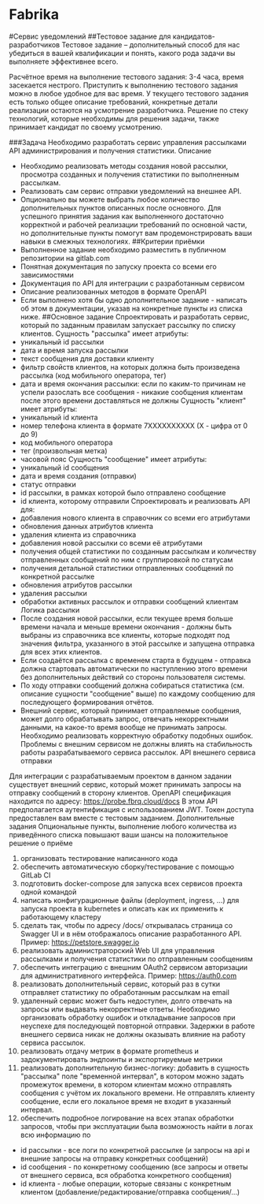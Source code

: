 # Fabrika
 
#Сервис уведомлений
##Тестовое задание для кандидатов-разработчиков
Тестовое задание – дополнительный способ для нас убедиться в вашей квалификации и понять, какого рода задачи вы выполняете эффективнее всего.

Расчётное время на выполнение тестового задания: 3-4 часа, время засекается нестрого. Приступить к выполнению тестового задания можно в любое удобное для вас время.
У текущего тестового задания есть только общее описание требований, конкретные детали реализации остаются на усмотрение разработчика. Решение по стеку технологий, которые необходимы для решения задачи, также принимает кандидат по своему усмотрению.

###Задача
Необходимо разработать сервис управления рассылками API администрирования и получения статистики.
Описание
* Необходимо реализовать методы создания новой рассылки, просмотра созданных и получения статистики по выполненным рассылкам.
* Реализовать сам сервис отправки уведомлений на внешнее API.
* Опционально вы можете выбрать любое количество дополнительных пунктов описанных после основного.
Для успешного принятия задания как выполненного достаточно корректной и рабочей реализации требований по основной части, но дополнительные пункты помогут вам продемонстрировать ваши навыки в смежных технологиях.
##Критерии приёмки
* Выполненное задание необходимо разместить в публичном репозитории на gitlab.com
* Понятная документация по запуску проекта со всеми его зависимостями
* Документация по API для интеграции с разработанным сервисом
* Описание реализованных методов в формате OpenAPI
* Если выполнено хотя бы одно дополнительное задание - написать об этом в документации, указав на конкретные пункты из списка ниже.
##Основное задание
Спроектировать и разработать сервис, который по заданным правилам запускает рассылку по списку клиентов.
Сущность "рассылка" имеет атрибуты:
* уникальный id рассылки
* дата и время запуска рассылки
* текст сообщения для доставки клиенту
* фильтр свойств клиентов, на которых должна быть произведена рассылка (код мобильного оператора, тег)
* дата и время окончания рассылки: если по каким-то причинам не успели разослать все сообщения - никакие сообщения клиентам после этого времени доставляться не должны
Сущность "клиент" имеет атрибуты:
* уникальный id клиента
* номер телефона клиента в формате 7XXXXXXXXXX (X - цифра от 0 до 9)
* код мобильного оператора
* тег (произвольная метка)
* часовой пояс
Сущность "сообщение" имеет атрибуты:
* уникальный id сообщения
* дата и время создания (отправки)
* статус отправки
* id рассылки, в рамках которой было отправлено сообщение
* id клиента, которому отправили
Спроектировать и реализовать API для:
* добавления нового клиента в справочник со всеми его атрибутами
* обновления данных атрибутов клиента
* удаления клиента из справочника
* добавления новой рассылки со всеми её атрибутами
* получения общей статистики по созданным рассылкам и количеству отправленных сообщений по ним с группировкой по статусам
* получения детальной статистики отправленных сообщений по конкретной рассылке
* обновления атрибутов рассылки
* удаления рассылки
* обработки активных рассылок и отправки сообщений клиентам
Логика рассылки
* После создания новой рассылки, если текущее время больше времени начала и меньше времени окончания - должны быть выбраны из справочника все клиенты, которые подходят под значения фильтра, указанного в этой рассылке и запущена отправка для всех этих клиентов.
* Если создаётся рассылка с временем старта в будущем - отправка должна стартовать автоматически по наступлению этого времени без дополнительных действий со стороны пользователя системы.
* По ходу отправки сообщений должна собираться статистика (см. описание сущности "сообщение" выше) по каждому сообщению для последующего формирования отчётов.
* Внешний сервис, который принимает отправляемые сообщения, может долго обрабатывать запрос, отвечать некорректными данными, на какое-то время вообще не принимать запросы. Необходимо реализовать корректную обработку подобных ошибок. Проблемы с внешним сервисом не должны влиять на стабильность работы разрабатываемого сервиса рассылок.
API внешнего сервиса отправки

Для интеграции с разрабатываемым проектом в данном задании существует внешний сервис, который может принимать запросы на отправку сообщений в сторону клиентов.
OpenAPI спецификация находится по адресу: https://probe.fbrq.cloud/docs
В этом API предполагается аутентификация с использованием JWT. Токен доступа предоставлен вам вместе с тестовым заданием.
Дополнительные задания
Опциональные пункты, выполнение любого количества из приведённого списка повышают ваши шансы на положительное решение о приёме
1. организовать тестирование написанного кода
2. обеспечить автоматическую сборку/тестирование с помощью GitLab CI
3. подготовить docker-compose для запуска всех сервисов проекта одной командой
4. написать конфигурационные файлы (deployment, ingress, …) для запуска проекта в kubernetes и описать как их применить к работающему кластеру
5. сделать так, чтобы по адресу /docs/ открывалась страница со Swagger UI и в нём отображалось описание разработанного API. Пример: https://petstore.swagger.io
6. реализовать администраторский Web UI для управления рассылками и получения статистики по отправленным сообщениям
7. обеспечить интеграцию с внешним OAuth2 сервисом авторизации для административного интерфейса. Пример: https://auth0.com
8. реализовать дополнительный сервис, который раз в сутки отправляет статистику по обработанным рассылкам на email
9. удаленный сервис может быть недоступен, долго отвечать на запросы или выдавать некорректные ответы. Необходимо организовать обработку ошибок и откладывание запросов при неуспехе для последующей повторной отправки. Задержки в работе внешнего сервиса никак не должны оказывать влияние на работу сервиса рассылок.
10. реализовать отдачу метрик в формате prometheus и задокументировать эндпоинты и экспортируемые метрики
11. реализовать дополнительную бизнес-логику: добавить в сущность "рассылка" поле "временной интервал", в котором можно задать промежуток времени, в котором клиентам можно отправлять сообщения с учётом их локального времени. Не отправлять клиенту сообщение, если его локальное время не входит в указанный интервал.
12. обеспечить подробное логирование на всех этапах обработки запросов, чтобы при эксплуатации была возможность найти в логах всю информацию по
* id рассылки - все логи по конкретной рассылке (и запросы на api и внешние запросы на отправку конкретных сообщений)
* id сообщения - по конкретному сообщению (все запросы и ответы от внешнего сервиса, вся обработка конкретного сообщения)
* id клиента - любые операции, которые связаны с конкретным клиентом (добавление/редактирование/отправка сообщения/…)
